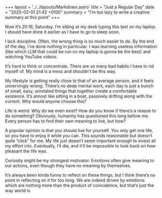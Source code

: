 +++
layout = '../../layouts/Markdown.astro'
title = "Just a Regular Day"
date = "2025-02-01 21:42 +0100"
summary = "I'm too lazy to write a creative summary at this point"
+++

Now it’s 20:16, Saturday. I’m sitting at my desk typing this text on my laptop. I should have done it earlier as I have to go to sleep soon.

I lack discipline. Often, the wrong thing is so much easier to do. By the end of the day, I’ve done nothing in particular. I was learning useless information (like which LLM that could be run on my laptop is gonna be the best) and watching YouTube videos.

It’s hard to think or concentrate. There are so many bad habits I have to rid myself of. My mind is a mess and shouldn’t be this way.

My lifestyle is getting really close to that of an average person, and it feels unnervingly wrong. There’s no deep mental work, each day is just a bunch of small, easy, unrelated things that together create a comfortable existence. It’s almost like sitting in a boat, passively drifting along with the current. Why would anyone choose this?

Life is weird. Why do we even exist? How do you know if there’s a reason to do something? Obviously, humanity has questioned this long before me. Every person has to find their own meaning to live, but how?

A popular opinion is that you should live for yourself. You only get one life, so you have to enjoy it while you can. This sounds reasonable but doesn’t quite “click” for me. My life just doesn’t seem important enough to invest all my effort into. Eventually, I’ll die, and it’ll be impossible to look back on how pleasant the life was.

Curiosity might be my strongest motivator. Emotions often give meaning to our actions, even though they have no meaning by themselves.

It’s always been kinda funny to reflect on these things, but I think there’s no point in reflecting on it for too long. We are indeed driven by emotions which are nothing more than the product of coincidence, but that’s just the way world is.